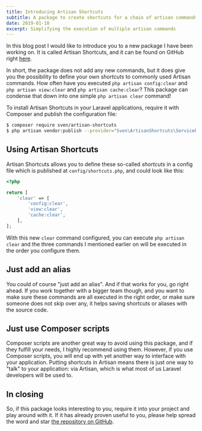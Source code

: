 ```yaml
---
title: Introducing Artisan Shortcuts
subtitle: A package to create shortcuts for a chain of artisan commands
date: 2019-01-10
excerpt: Simplifying the execution of multiple artisan commands
---
```


In this blog post I would like to introduce you to a new package I have been 
working on. It is called Artisan Shortcuts, and it can be found on GitHub right 
[here](https://github.com/svenluijten/artisan-shortcuts).

In short, the package does not add any new commands, but it does give you the possibility
to define your own _shortcuts_ to commonly used Artisan commands. How often have you
executed `php artisan config:clear` and `php artisan view:clear` and `php artisan cache:clear`?
This package can condense that down into one simple `php artisan clear` command!

To install Artisan Shortcuts in your Laravel applications, require it with Composer and
publish the configuration file:

```bash
$ composer require sven/artisan-shortcuts
$ php artisan vendor:publish --provider="Sven\ArtisanShortcuts\ServiceProvider"
```

## Using Artisan Shortcuts
Artisan Shortcuts allows you to define these so-called _shortcuts_ in a config file which is
published at `config/shortcuts.php`, and could look like this: 

```php
<?php

return [
    'clear' => [
        'config:clear',
        'view:clear',
        'cache:clear',
    ],
];
``` 

With this new `clear` command configured, you can execute `php artisan clear` and the three commands
I mentioned earlier on will be executed in the order you configure them.

## Just add an alias
You could of course "just add an alias". And if that works for you, go right ahead. If you work together 
with a bigger team though, and you want to make sure these commands are all executed in the right order, 
or make sure someone does not skip over any, it helps saving shortcuts or aliases with the source code.

## Just use Composer scripts
Composer scripts are another great way to avoid using this package, and if they fulfill your needs, I highly
recommend using them. However, if you use Composer scripts, you will end up with yet another way to interface 
with your application. Putting shortcuts in Artisan means there is just one way to "talk" to your application: 
via Artisan, which is what most of us Laravel developers will be used to.

## In closing
So, if this package looks interesting to you, require it into your project and play around with it. If it has
already proven useful to you, please help spread the word and star [the repository on GitHub](https://git.io/ascts).
